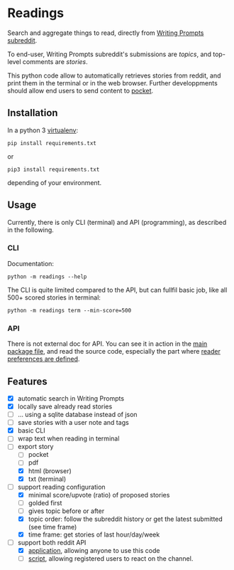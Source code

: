 # Readings
Search and aggregate things to read, directly from [Writing Prompts subreddit](https://www.reddit.com/r/WritingPrompts).

To end-user, Writing Prompts subreddit's submissions are *topics*, and top-level comments are *stories*.

This python code allow to automatically retrieves stories from reddit, and print them in the terminal or in the web browser.
Further developpments should allow end users to send content to [pocket](https://getpocket.com/).


## Installation
In a python 3 [virtualenv](https://virtualenv.pypa.io/en/stable/):

    pip install requirements.txt

or

    pip3 install requirements.txt

depending of your environment.



## Usage
Currently, there is only CLI (terminal) and API (programming), as described in the following.

### CLI
Documentation:

    python -m readings --help

The CLI is quite limited compared to the API, but can fullfil basic job, like all 500+ scored stories in terminal:

    python -m readings term --min-score=500


### API
There is not external doc for API. You can see it in action in the [main package file](readings/__main__.py),
and read the source code, especially the part where [reader preferences are defined](readings/wrappers.py).




## Features

- [X] automatic search in Writing Prompts
- [X] locally save already read stories
- [ ] … using a sqlite database instead of json
- [ ] save stories with a user note and tags
- [X] basic CLI
- [ ] wrap text when reading in terminal
- [ ] export story
    - [ ] pocket
    - [ ] pdf
    - [X] html (browser)
    - [X] txt (terminal)
- [ ] support reading configuration
    - [X] minimal score/upvote (ratio) of proposed stories
    - [ ] golded first
    - [ ] gives topic before or after
    - [X] topic order: follow the subreddit history or get the latest submitted (see time frame)
    - [X] time frame: get stories of last hour/day/week
- [ ] support both reddit API
    - [X] [application](http://praw.readthedocs.io/en/latest/getting_started/authentication.html#installed-application), allowing anyone to use this code
    - [ ] [script](http://praw.readthedocs.io/en/latest/getting_started/authentication.html#script-application), allowing registered users to react on the channel.
